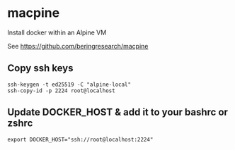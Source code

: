 # macpine 

Install docker within an Alpine VM

See https://github.com/beringresearch/macpine

## Copy ssh keys

```
ssh-keygen -t ed25519 -C "alpine-local"
ssh-copy-id -p 2224 root@localhost 
```

## Update DOCKER_HOST & add it to your bashrc or zshrc

```
export DOCKER_HOST="ssh://root@localhost:2224"
```